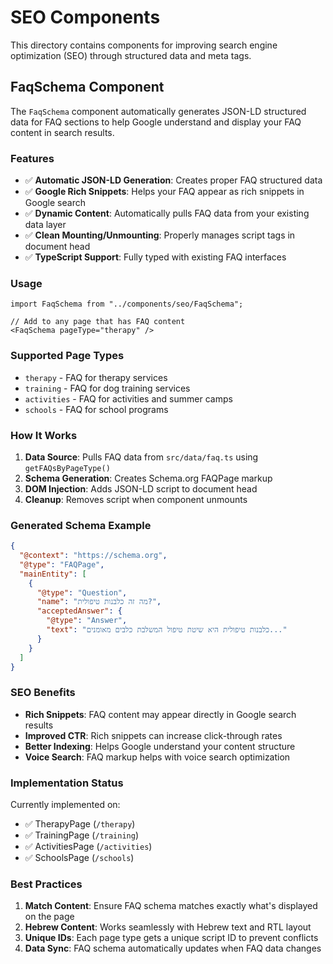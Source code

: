 # SEO Components

This directory contains components for improving search engine optimization (SEO) through structured data and meta tags.

## FaqSchema Component

The `FaqSchema` component automatically generates JSON-LD structured data for FAQ sections to help Google understand and display your FAQ content in search results.

### Features

- ✅ **Automatic JSON-LD Generation**: Creates proper FAQ structured data
- ✅ **Google Rich Snippets**: Helps your FAQ appear as rich snippets in Google search
- ✅ **Dynamic Content**: Automatically pulls FAQ data from your existing data layer
- ✅ **Clean Mounting/Unmounting**: Properly manages script tags in document head
- ✅ **TypeScript Support**: Fully typed with existing FAQ interfaces

### Usage

```tsx
import FaqSchema from "../components/seo/FaqSchema";

// Add to any page that has FAQ content
<FaqSchema pageType="therapy" />
```

### Supported Page Types

- `therapy` - FAQ for therapy services
- `training` - FAQ for dog training services  
- `activities` - FAQ for activities and summer camps
- `schools` - FAQ for school programs

### How It Works

1. **Data Source**: Pulls FAQ data from `src/data/faq.ts` using `getFAQsByPageType()`
2. **Schema Generation**: Creates Schema.org FAQPage markup
3. **DOM Injection**: Adds JSON-LD script to document head
4. **Cleanup**: Removes script when component unmounts

### Generated Schema Example

```json
{
  "@context": "https://schema.org",
  "@type": "FAQPage",
  "mainEntity": [
    {
      "@type": "Question", 
      "name": "מה זה כלבנות טיפולית?",
      "acceptedAnswer": {
        "@type": "Answer",
        "text": "כלבנות טיפולית היא שיטת טיפול המשלבת כלבים מאומנים..."
      }
    }
  ]
}
```

### SEO Benefits

- **Rich Snippets**: FAQ content may appear directly in Google search results
- **Improved CTR**: Rich snippets can increase click-through rates
- **Better Indexing**: Helps Google understand your content structure
- **Voice Search**: FAQ markup helps with voice search optimization

### Implementation Status

Currently implemented on:
- ✅ TherapyPage (`/therapy`)
- ✅ TrainingPage (`/training`) 
- ✅ ActivitiesPage (`/activities`)
- ✅ SchoolsPage (`/schools`)

### Best Practices

1. **Match Content**: Ensure FAQ schema matches exactly what's displayed on the page
2. **Hebrew Content**: Works seamlessly with Hebrew text and RTL layout
3. **Unique IDs**: Each page type gets a unique script ID to prevent conflicts
4. **Data Sync**: FAQ schema automatically updates when FAQ data changes